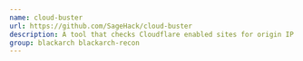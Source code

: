 ```yaml
---
name: cloud-buster
url: https://github.com/SageHack/cloud-buster
description: A tool that checks Cloudflare enabled sites for origin IP leaks.
group: blackarch blackarch-recon
---
```

